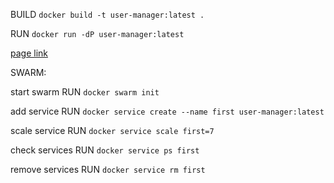 BUILD `docker build -t user-manager:latest .`

RUN `docker run -dP user-manager:latest`

[page link](http://127.0.0.1:5050)

SWARM:

start swarm
RUN `docker swarm init`

add service
RUN `docker service create --name first user-manager:latest`

scale service
RUN `docker service scale first=7`

check services
RUN `docker service ps first`

remove services
RUN `docker service rm first`
